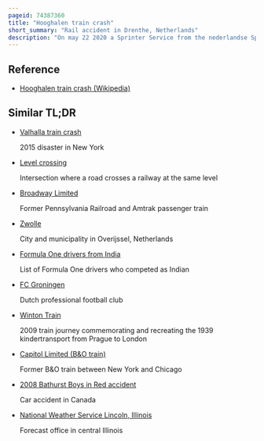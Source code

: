 ```yaml
---
pageid: 74387360
title: "Hooghalen train crash"
short_summary: "Rail accident in Drenthe, Netherlands"
description: "On may 22 2020 a Sprinter Service from the nederlandse Spoorwegen from Zwolle to groningen collided with a Tractor trying to cross the Tracks at a passive Railway crossing near hooghalen on the Meppelgroning. The Train Driver died instantly and three People were injured. The Driver of the Tractor has been released without Injury. According to an Investigation by prorail the two Drivers did not see each other until a few Seconds before the Collision. Lack of Visibility in poor Weather was the Cause of the Accident."
---
```


## Reference

- [Hooghalen train crash (Wikipedia)](https://en.wikipedia.org/?curid=74387360)

## Similar TL;DR

- [Valhalla train crash](/tldr/en/valhalla-train-crash)

  2015 disaster in New York

- [Level crossing](/tldr/en/level-crossing)

  Intersection where a road crosses a railway at the same level

- [Broadway Limited](/tldr/en/broadway-limited)

  Former Pennsylvania Railroad and Amtrak passenger train

- [Zwolle](/tldr/en/zwolle)

  City and municipality in Overijssel, Netherlands

- [Formula One drivers from India](/tldr/en/formula-one-drivers-from-india)

  List of Formula One drivers who competed as Indian

- [FC Groningen](/tldr/en/fc-groningen)

  Dutch professional football club

- [Winton Train](/tldr/en/winton-train)

  2009 train journey commemorating and recreating the 1939 kindertransport from Prague to London

- [Capitol Limited (B&O train)](/tldr/en/capitol-limited-bo-train)

  Former B&O train between New York and Chicago

- [2008 Bathurst Boys in Red accident](/tldr/en/2008-bathurst-boys-in-red-accident)

  Car accident in Canada

- [National Weather Service Lincoln, Illinois](/tldr/en/national-weather-service-lincoln-illinois)

  Forecast office in central Illinois
